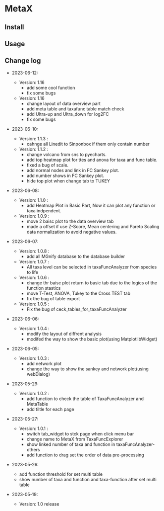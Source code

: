 # MetaX
## Install
## Usage
## Change log
- 2023-06-12:
    - Version: 1.16
        - add some cool function
        - fix some bugs
    - Version: 1.16
        - change layout of data overview part
        - add meta table and taxafunc table match check
        - add Ultra-up and Ultra_down for log2FC
        - fix some bugs 
- 2023-06-10:
    - Version: 1.1.3 :
        - cahnge all Linedit to Sinponbox if them only contain number
    - Version: 1.1.2 :
        - change volcano from sns to pyecharts.
        - add top heatmap plot for ttes and anova for taxa and func table.
        - fixed a bug of scale.
        - add normal nodes and link in FC Sankey plot.
        - add number shows in FC Sankey plot.
        - hide top plot when change tab to TUKEY

- 2023-06-08:
    - Version: 1.1.0 :
        - add Heatmap Plot in Basic Part, Now it can plot any function or taxa indpendent.
    - Version: 1.0.9 :
        - move 2 baisc plot to the data overview tab
        - made a offset if  use Z-Score, Mean centering and Pareto Scaling data normalization to avoid negative values.
- 2023-06-07:
    - Version: 1.0.8 :
        - add all MGnify database to the database builder
    - Version: 1.0.7 :
        - All taxa level can be selected in taxaFuncAnalyzer from species to life
    - Version: 1.0.6 :
        - change thr baisc plot return to basic tab due to the logics of the function stastics
        - move T-Test, ANOVA, Tukey to the Cross TEST tab
        - fix the bug of table export
    - Version: 1.0.5 :
        - Fix the bug of ceck_tables_for_taxaFuncAnalyzer
- 2023-06-06:
    - Version: 1.0.4 :
        - modify the layout of diffrent analysis
        - modifed the way to show the basic plot(using MatplotlibWidget)
- 2023-06-05:
    - Version: 1.0.3 :
        - add network plot
        - change the way to show the sankey and network plot(using webDialog)
- 2023-05-29:
    - Version: 1.0.2 : 
        - add function to check the table of TaxaFuncAnalyzer and MetaTable
        - add tiltle for each page
- 2023-05-27:
    - Version: 1.0.1 : 
        - switch tab_widget to stck page when click menu bar
        - change name to MetaX from TaxaFuncExplorer
        - show linked number of taxa and function in taxaFuncAnalyzer-others
        - add function to drag set the order of data pre-processing
- 2023-05-26: 
    - add function threshold for set multi table
    - show number of taxa and function and taxa-function after set multi table
- 2023-05-19:
    - Version: 1.0 release
